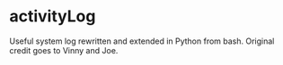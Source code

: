 # activityLog
Useful system log rewritten and extended in Python from bash. Original credit goes to Vinny and Joe.
